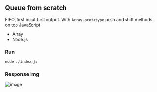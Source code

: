## Queue from scratch

FIFO, first input first output. With `Array.prototype` push and shift methods  on top JavaScript

- Array
- Node.js

### Run
```shell
node ./index.js
```

### Response img

![image](https://user-images.githubusercontent.com/24902525/128390134-8deb5e8e-410f-4d46-b7d8-20709472d090.png)
